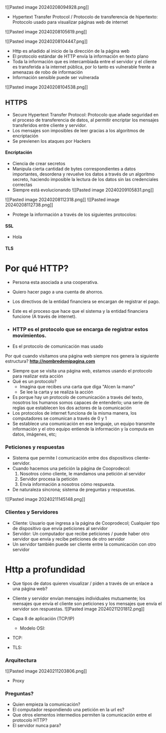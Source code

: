 ![[Pasted image 20240208094928.png]]

- Hypertext Transfer Protocol / Protocolo de transferencia de hipertexto: Protocolo usado para visualizar páginas web de internet

![[Pasted image 20240208105619.png]]

![[Pasted image 20240208104447.png]]
- Http es añadido al inicio de la dirección de la página web
- El protocolo estándar de HTTP envía la información en texto plano
- Toda la información que es intercambiada entre el servidor y el cliente es transferida a la internet pública, por lo tanto es vulnerable frente a amenazas de robo de información
- Información sensible puede ser vulnerada

![[Pasted image 20240208104538.png]]
## HTTPS
- Secure Hypertext Transfer Protocol: Protocolo que añade seguridad en el proceso de transferencia de datos, al permitir encriptar los mensajes transferidos entre cliente y servidor.
- Los mensajes son imposibles de leer gracias a los algoritmos de encriptación
- Se previenen los ataques por Hackers
#### Encriptación
- Ciencia de crear secretos
- Manipula cierta cantidad de bytes correspondientes a datos importantes, desordena y revuelve los datos a través de un algoritmo secreto, haciendo imposible la lectura de los datos sin las credenciales correctas
- Siempre está evolucionando
![[Pasted image 20240209105831.png]]



![[Pasted image 20240208112318.png]]
![[Pasted image 20240208112738.png]]

- Protege la información a través de los siguientes protocolos:

#### SSL
- Hola

#### TLS


# Por qué HTTP?

- Persona esta asociada a una cooperativa.
- Quiero hacer pago a una cuenta de ahorros.
- Los directivos de la entidad financiera se encargan de registrar el pago.
- Este es el proceso que hace que el sistema y la entidad financiera funcione (A través de internet).

- ### HTTP es el protocolo que se encarga de registrar estos movimientos.

- Es el protocolo de comunicación mas usado

Por qué cuando visitamos una página web siempre nos genera la siguiente estructura?
**http://nombredemipagina.com**
- Siempre que se visita una página web, estamos usando el protocolo para realizar esta acción
- Qué es un protocolo?
	- Imagina que recibes una carta que diga "Alcen la mano"
	- Se lee la carta y se realiza la acción
- Es porque hay un protocolo de comunicación a través del texto, nosotros los humanos somos capaces de entenderlo; una serie de reglas que establecen los dos actores de la comunicación
- Los protocolos de internet funciona de la misma manera, los computadores se comunican a través de 0 y 1
- Se establece una comunicación en ese lenguaje, un equipo transmite información y el otro equipo entiende la información y la computa en datos, imágenes, etc;

### Peticiones y respuestas
- Sistema que permite l comunicación entre dos dispositivos cliente-servidor.
- Cuando hacemos una petición la página de Cooprodecol:
	1. Nosotros cómo cliente, le mandamos una petición al servidor
	2. Servidor procesa la petición
	3. Envía información a nosotros cómo respuesta.
- De naturaleza síncrona; sistema de preguntas y respuestas.

![[Pasted image 20240211145148.png]]

### Clientes y Servidores

- Cliente: Usuario que ingresa a la página de Cooprodecol; Cualquier tipo de dispositivo que envía peticiones al servidor
- Servidor: Un computador que recibe peticiones / puede haber otro servidor que envía y recibe peticiones de otro servidor
- Un servidor también puede ser cliente entre la comunicación con otro servidor



# Http a profundidad

- Que tipos de datos quieren visualizar / piden a través de un enlace a una página web?
- Cliente y servidor envían mensajes individuales mutuamente; los mensajes que envía el cliente son peticiones y los mensajes que envía el servidor son respuestas.
![[Pasted image 20240211201812.png]]

- Capa 8 de aplicación (TCP/IP)
	- Modelo OSI: 
- TCP: 
- TLS: 

### Arquitectura
![[Pasted image 20240211203806.png]]

- Proxy

### Preguntas?
- Quien empieza la comunicación?
- El computador respondiendo una petición en la url es?
- Que otros elementos intermedios permiten la comunicación entre el protocolo HTTP?
- El servidor nunca para?
